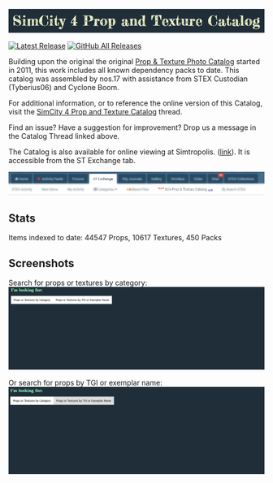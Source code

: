 ![Header](resources/head.jpg)


[![Latest Release](https://img.shields.io/github/v/release/noah-severyn/SC4PropTextureCatalog)](https://github.com/noah-severyn/SC4PropTextureCatalog/releases/latest)
[![GitHub All Releases](https://img.shields.io/github/downloads/noah-severyn/SC4PropTextureCatalog/total)](https://github.com/noah-severyn/SC4PropTextureCatalog/releases/latest)

Building upon the original the original [Prop & Texture Photo Catalog](https://sc4devotion.com/forums/index.php?board=415.0) started in 2011, this work includes all known dependency packs
to date. This catalog was assembled by nos.17 with assistance from STEX Custodian (Tyberius06) and Cyclone Boom.

For additional information, or to reference the online version of this Catalog, visit the [SimCity 4 Prop and Texture Catalog](https://community.simtropolis.com/forums/topic/758501-simcity-4-prop-and-texture-catalogue-by-stex-custodian/) thread.

Find an issue? Have a suggestion for improvement? Drop us a message in the Catalog Thread linked above.

The Catalog is also available for online viewing at Simtropolis. ([link](https://community.simtropolis.com/sc4-prop-and-texture-catalog/index/)). It is accessible from the ST Exchange tab.

![alt text](https://raw.githubusercontent.com/noah-severyn/SC4PropTextureCatalog/main/resources/STbanner.png "Accessible under the ST Exchange tab")

## Stats
Items indexed to date: 44547 Props, 10617 Textures, 450 Packs

## Screenshots
Search for props or textures by category:
![Animated](resources/1.gif)

Or search for props by TGI or exemplar name:
![Animated](resources/2.gif)
